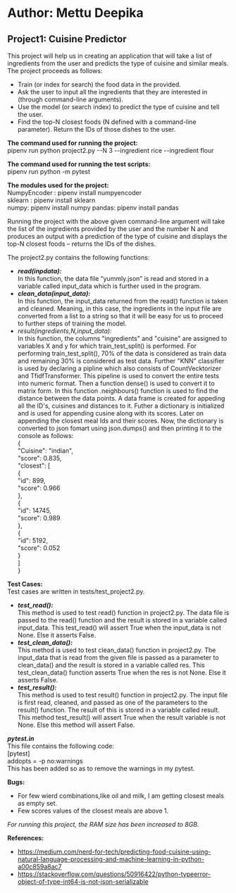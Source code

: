 # Author: Mettu Deepika  
## Project1: Cuisine Predictor  
This project will help us in creating an application that will take a list of ingredients from the user and predicts the type of cuisine and similar meals. The project proceeds as follows:  
- Train (or index for search) the food data in the provided.  
- Ask the user to input all the ingredients that they are interested in (through command-line arguments).  
- Use the model (or search index) to predict the type of cuisine and tell the user.  
- Find the top-N closest foods (N defined with a command-line parameter). Return the IDs of those dishes to the user.  
  
**The command used for running the project:**   
pipenv run python project2.py --N 3 --ingredient rice --ingredient flour  
  
**The command used for running the test scripts:**  
pipenv run python -m pytest
  
**The modules used for the project:**  
NumpyEncoder : pipenv install numpyencoder  
sklearn : pipenv install sklearn  
numpy: pipenv install numpy 
pandas: pipenv install pandas 
  
Running the project with the above given command-line argument will take the list of the ingredients provided by the user and the number  N and produces an output with a prediction of the type of cuisine and displays the top-N closest foods – returns the IDs of the dishes.  
  
The project2.py contains the following functions:  
- ***read(inpdata):***  
In this function, the data file “yummly.json” is read and stored in a variable called input_data which is further used in the program.  
- ***clean_data(input_data):***  
In this function, the input_data returned from the read() function is taken and cleaned. Meaning, in this case, the ingredients in the input file are converted from a list to a string so that it will be easy for us to proceed to further steps of training the model.  
- *result(ingredients,N,input_data):*  
In this function, the columns "ingredients" and "cuisine" are assigned to variables X and y for which train_test_split() is performed. For performing train_test_split(), 70% of the data is considered as train data and remaining 30% is considered as test data. Further "KNN" classifier is used by declaring a pipline which also consists of CountVecktorizer and TfidfTransformer. This pipeline is used to convert the entire tests into numeric format. Then a function dense() is used to convert it to matrix form. In this function .neighbours() function is used to find the distance between the data points. A data frame is created for appeding all the ID's, cuisines and distances to it. Futher a dictionary is initialized and is used for appending cusine along with its scores. Later on appending the closest meal Ids and their scores. Now, the dictionary is converted to json fomart using json.dumps() and then printing it to the console as follows:  
{  
    "Cuisine": "indian",  
    "score": 0.835,  
    "closest": [  
        {  
            "id": 899,  
            "score": 0.966  
        },  
        {  
            "id": 14745,  
            "score": 0.989  
        },  
        {  
            "id": 5192,  
            "score": 0.052  
        }  
    ]  
}    

  
**Test Cases:**  
Test cases are written in tests/test_project2.py.  
- ***test_read():***  
This method is used to test read() function in project2.py. The data file is passed to the read() function and the result is stored in a variable called input_data. This test_read() will assert True when the input_data is not None. Else it asserts False.
- ***test_clean_data():***  
This method is used to test clean_data() function in project2.py. The input_data that is read from the given file is passed as a parameter to clean_data() and the result is stored in a variable called res. This test_clean_data() function asserts True when the res is not None. Else it asserts False.  
- ***test_result():***  
This method is used to test result() function in project2.py. The input file is first read, cleaned, and passed as one of the parameters to the result() function. The result of this is stored in a variable called result. This method test_result() will assert True when the result variable is not None. Else this method will assert False.  
  

***pytest.in***  
This file contains the following code:  
[pytest]  
addopts = -p no:warnings  
This has been added so as to remove the warnings in my pytest.  

**Bugs:**  
- For few wierd combinations,like oil and milk, I am getting closest meals as empty set.  
-  Few scores values of the closest meals are above 1.  

*For running this project, the RAM size has been increased to 8GB.*  

**References:**  
- https://medium.com/nerd-for-tech/predicting-food-cuisine-using-natural-language-processing-and-machine-learning-in-python-a00c859a8ac7  
- https://stackoverflow.com/questions/50916422/python-typeerror-object-of-type-int64-is-not-json-serializable  
